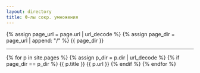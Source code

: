 ```yaml
---
layout: directory
title: Ф-лы сокр. умножения
---
```


{% assign page_url = page.url | url_decode %}
{% assign page_dir = page_url | append: "/" %}
{{ page_dir }}
<hr />
{% for p in site.pages %}
  {% assign p_dir = p.dir | url_decode %}
  {% if page_dir == p_dir %}
    {{ p.title }}
    {{ p.url }}
  {% endif %}
{% endfor %}
